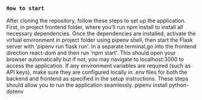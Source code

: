 ### `How to start`
After cloning the repository, follow these steps to set up the application. First, in project frontend folder,  where you’ll run npm install to install all necessary dependencies. Once the dependencies are installed, activate the virtual environment in project folder using pipenv shell, then start the Flask server with 'pipenv run flask run'. In a separate terminal,go into the frontend direction react-dom and then run 'npm start'. This should open your browser automatically but if not, you may navigate to localhost:3000 to access the application. If any environment variables are required (such as API keys), make sure they are configured locally in .env files for both the backend and frontend as specified in the setup instructions. These steps should allow you to run the application seamlessly.
pipenv install python-dotenv
